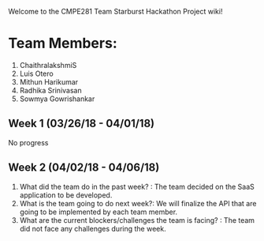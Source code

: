 Welcome to the CMPE281 Team Starburst Hackathon Project wiki!

# Team Members:
1) ChaithralakshmiS
2) Luis Otero
3) Mithun Harikumar
4) Radhika Srinivasan
5) Sowmya Gowrishankar


## Week 1 (03/26/18 - 04/01/18)

No progress

## Week 2 (04/02/18 - 04/06/18)
1. What did the team do in the past week? : The team decided on the SaaS application to be developed.
2. What is the team going to do next week?: We will finalize the API that are going to be implemented by each team member.
3. What are the current blockers/challenges the team is facing? : The team did not face any challenges during the week.

